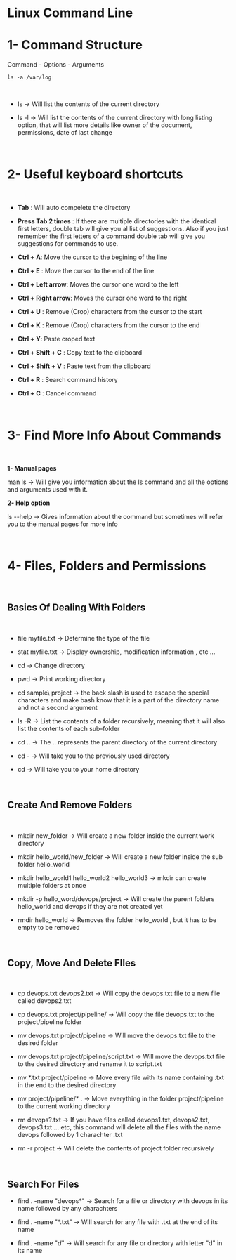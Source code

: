 # Linux Command Line


# 1- Command Structure

Command - Options - Arguments

`ls -a /var/log`


</br>


- ls -> Will list the contents of the current directory

- ls -l -> Will list the contents of the current directory with long listing option, that will list more details like owner of the document, permissions, date of last change

</br>

# 2- Useful keyboard shortcuts

</br>

- **Tab** : Will auto compelete the directory

- **Press Tab 2 times** : If there are multiple directories with the identical first letters, double tab will give you al list of suggestions. Also if you just remember the first letters of a command double tab will give you suggestions for commands to use.

- **Ctrl + A**: Move the cursor to the begining of the line

- **Ctrl + E** : Move the cursor to the end of the line

- **Ctrl + Left arrow**: Moves the cursor one word to the left

- **Ctrl + Right arrow**: Moves the cursor one word to the right

- **Ctrl + U** : Remove (Crop) characters from the cursor to the start

- **Ctrl + K** : Remove (Crop) characters from the cursor to the end

- **Ctrl + Y**: Paste croped text

- **Ctrl + Shift + C** : Copy text to the clipboard

- **Ctrl + Shift + V** : Paste text from the clipboard

- **Ctrl + R** : Search command history

- **Ctrl + C** : Cancel command


</br>

# 3- Find More Info About Commands

</br>

**1- Manual pages**

man ls -> Will give you information about the ls command and all the options and arguments used with it.

**2- Help option**

ls --help -> Gives information about the command but sometimes will refer you to the manual pages for more info


</br>

# 4- Files, Folders and Permissions

</br>

## Basics Of Dealing With Folders

</br>

- file myfile.txt -> Determine the type of the file

- stat myfile.txt -> Display ownership, modification information , etc ...

- cd -> Change directory

- pwd -> Print working directory

- cd sample\ project -> the back slash is used to escape the special characters and make bash know that it is a part of the directory name and not a second argument

- ls -R -> List the contents of a folder recursively, meaning that it will also list the contents of each sub-folder

- cd .. -> The .. represents the parent directory of the current directory

- cd - -> Will take you to the previously used directory

- cd -> Will take you to your home directory


</br>

## Create And Remove Folders

</br>

- mkdir new_folder -> Will create a new folder inside the current work directory

- mkdir hello_world/new_folder -> Will create a new folder inside the sub folder hello_world

- mkdir hello_world1 hello_world2 hello_world3 -> mkdir can create multiple folders at once

- mkdir -p hello_word/devops/project -> Will create the parent folders hello_world and devops if they are not created yet

- rmdir hello_world -> Removes the folder hello_world , but it has to be empty to be removed

</br>

## Copy, Move And Delete FIles

</br>

- cp devops.txt devops2.txt -> Will copy the devops.txt file to a new file called devops2.txt

- cp devops.txt project/pipeline/ -> Will copy the file devops.txt to the project/pipeline folder

- mv devops.txt project/pipeline -> Will move the devops.txt file to the desired folder

- mv devops.txt project/pipeline/script.txt -> Will move the devops.txt file to the desired directory and rename it to script.txt

- mv *.txt project/pipeline -> Move every file with its name containing .txt in the end to the desired directory

- mv project/pipeline/* . -> Move everything in the folder project/pipeline to the current working directory

- rm devops?.txt -> If you have files called devops1.txt, devops2.txt, devops3.txt ... etc, this command will delete all the files with the name devops followed by 1 charachter .txt

- rm -r project -> Will delete the contents of project folder recursively


</br>

## Search For Files

- find . -name "devops*" -> Search for a file or directory with devops in its name followed by any charachters

- find . -name "*.txt" -> Will search for any file with .txt at the end of its name

- find . -name "*d*" -> Will search for any file or directory with letter "d" in its name


</br>

